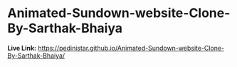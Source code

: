 # Animated-Sundown-website-Clone-By-Sarthak-Bhaiya

<b>Live Link:</b> https://pedinistar.github.io/Animated-Sundown-website-Clone-By-Sarthak-Bhaiya/
